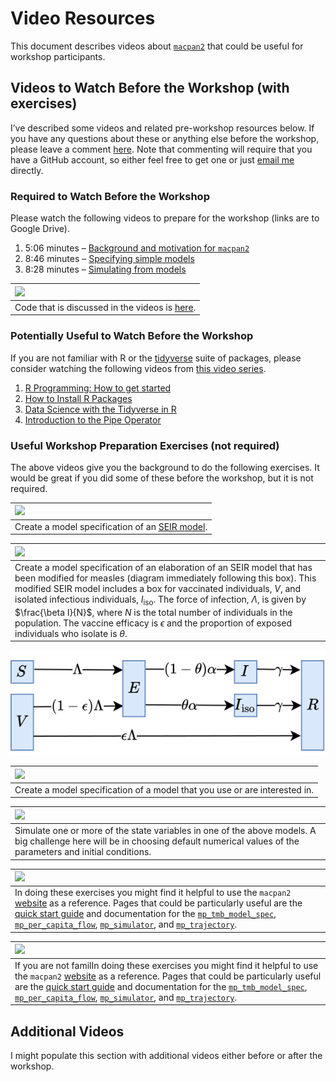 Video Resources
================

This document describes videos about
[`macpan2`](https://canmod.github.io/macpan2/) that could be useful for
workshop participants.

## Videos to Watch Before the Workshop (with exercises)

I’ve described some videos and related pre-workshop resources below. If
you have any questions about these or anything else before the workshop,
please leave a comment
[here](https://github.com/canmod/macpan-workshop/issues/7). Note that
commenting will require that you have a GitHub account, so either feel
free to get one or just [email me](mailto:swalk@mcmaster.ca) directly.

### Required to Watch Before the Workshop

Please watch the following videos to prepare for the workshop (links are
to Google Drive).

1.  5:06 minutes – [Background and motivation for
    `macpan2`](https://drive.google.com/file/d/1GPNZX59sJyfcIvScgnY78BBYlPO1fyOE)
2.  8:46 minutes – [Specifying simple
    models](https://drive.google.com/file/d/1BwAYWPi6e3PDn4AhqVsM14KkHie6Vx26)
3.  8:28 minutes – [Simulating from
    models](https://drive.google.com/file/d/1x3BTWenFmKokCG3IS4JcI5h8kj8J24y6)

| <img src="images/tip.svg" width="120" />                                                                                 |
|:-------------------------------------------------------------------------------------------------------------------------|
| Code that is discussed in the videos is [here](https://github.com/canmod/macpan-workshop/blob/main/code/intro-videos.R). |

### Potentially Useful to Watch Before the Workshop

If you are not familiar with R or the
[tidyverse](https://www.tidyverse.org/) suite of packages, please
consider watching the following videos from [this video
series](https://www.youtube.com/playlist?list=PL9qLtkRkGWLeh9UNptt_734t0u1zXz5wy).

1.  [R Programming: How to get
    started](https://www.youtube.com/watch?v=Ld_JZNNahbQ&list=PL9qLtkRkGWLeh9UNptt_734t0u1zXz5wy&index=3&pp=iAQB)
2.  [How to Install R
    Packages](https://www.youtube.com/watch?v=2bjeUV_ySyM&list=PL9qLtkRkGWLeh9UNptt_734t0u1zXz5wy&index=4)
3.  [Data Science with the Tidyverse in
    R](https://www.youtube.com/watch?v=q0uGggl3RbM&list=PL9qLtkRkGWLeh9UNptt_734t0u1zXz5wy&index=6)
4.  [Introduction to the Pipe
    Operator](https://www.youtube.com/watch?v=Stt3qEuIeso&list=PL9qLtkRkGWLeh9UNptt_734t0u1zXz5wy&index=6&pp=iAQB)

### Useful Workshop Preparation Exercises (not required)

The above videos give you the background to do the following exercises.
It would be great if you did some of these before the workshop, but it
is not required.

| <img src="images/exercise.svg" width="120" />                                                                                       |
|:------------------------------------------------------------------------------------------------------------------------------------|
| Create a model specification of an [SEIR model](https://en.wikipedia.org/wiki/Compartmental_models_in_epidemiology#The_SEIR_model). |

| <img src="images/exercise.svg" width="120" />                                                                                                                                                                                                                                                                                                                                                                                                                                                                        |
|:---------------------------------------------------------------------------------------------------------------------------------------------------------------------------------------------------------------------------------------------------------------------------------------------------------------------------------------------------------------------------------------------------------------------------------------------------------------------------------------------------------------------|
| Create a model specification of an elaboration of an SEIR model that has been modified for measles (diagram immediately following this box). This modified SEIR model includes a box for vaccinated individuals, $V$, and isolated infectious individuals, $I_\text{iso}$. The force of infection, $\Lambda$, is given by $\frac{\beta I}{N}$, where $N$ is the total number of individuals in the population. The vaccine efficacy is $\epsilon$ and the proportion of exposed individuals who isolate is $\theta$. |

<img src="diagrams/measles-mike.svg" width="700" />

| <img src="images/exercise.svg" width="120" />                              |
|:---------------------------------------------------------------------------|
| Create a model specification of a model that you use or are interested in. |

| <img src="images/exercise.svg" width="120" />                                                                                                                                       |
|:------------------------------------------------------------------------------------------------------------------------------------------------------------------------------------|
| Simulate one or more of the state variables in one of the above models. A big challenge here will be in choosing default numerical values of the parameters and initial conditions. |

| <img src="images/tip.svg" width="120" />                                                                                                                                                                                                                                                                                                                                                                                                                                                                                                                                                                                        |
|:--------------------------------------------------------------------------------------------------------------------------------------------------------------------------------------------------------------------------------------------------------------------------------------------------------------------------------------------------------------------------------------------------------------------------------------------------------------------------------------------------------------------------------------------------------------------------------------------------------------------------------|
| In doing these exercises you might find it helpful to use the `macpan2` [website](https://canmod.github.io/macpan2) as a reference. Pages that could be particularly useful are the [quick start guide](https://canmod.github.io/macpan2/articles/quickstart) and documentation for the [`mp_tmb_model_spec`](https://canmod.github.io/macpan2/reference/mp_tmb_model_spec), [`mp_per_capita_flow`](https://canmod.github.io/macpan2/reference/mp_per_capita_flow), [`mp_simulator`](https://canmod.github.io/macpan2/reference/mp_simulator), and [`mp_trajectory`](https://canmod.github.io/macpan2/reference/mp_trajectory). |

| <img src="images/tip.svg" width="120" />                                                                                                                                                                                                                                                                                                                                                                                                                                                                                                                                                                                                            |
|:----------------------------------------------------------------------------------------------------------------------------------------------------------------------------------------------------------------------------------------------------------------------------------------------------------------------------------------------------------------------------------------------------------------------------------------------------------------------------------------------------------------------------------------------------------------------------------------------------------------------------------------------------|
| If you are not familIn doing these exercises you might find it helpful to use the `macpan2` [website](https://canmod.github.io/macpan2) as a reference. Pages that could be particularly useful are the [quick start guide](https://canmod.github.io/macpan2/articles/quickstart) and documentation for the [`mp_tmb_model_spec`](https://canmod.github.io/macpan2/reference/mp_tmb_model_spec), [`mp_per_capita_flow`](https://canmod.github.io/macpan2/reference/mp_per_capita_flow), [`mp_simulator`](https://canmod.github.io/macpan2/reference/mp_simulator), and [`mp_trajectory`](https://canmod.github.io/macpan2/reference/mp_trajectory). |

## Additional Videos

I might populate this section with additional videos either before or
after the workshop.
